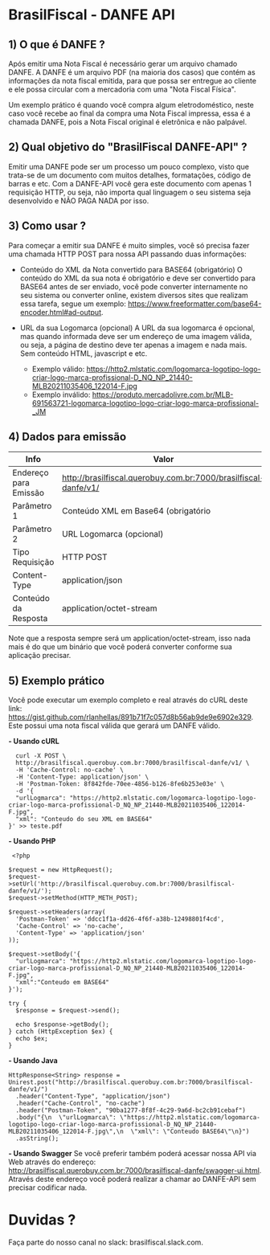 
# BrasilFiscal - DANFE API

## 1) O que é DANFE ?
Após emitir uma Nota Fiscal é necessário gerar um arquivo chamado DANFE. A DANFE é um arquivo PDF (na maioria dos casos) que contém as informações da nota fiscal emitida, para que possa ser entregue ao cliente e ele possa circular com a mercadoria com uma "Nota Fiscal Física". 

Um exemplo prático é quando você compra algum eletrodoméstico, neste caso você recebe ao final da compra uma Nota Fiscal impressa, essa é a chamada DANFE, pois a Nota Fiscal original é eletrônica e não palpável. 


## 2) Qual objetivo do "BrasilFiscal DANFE-API" ?
Emitir uma DANFE pode ser um processo um pouco complexo, visto que trata-se de um documento com muitos detalhes, formatações, código de barras e etc. Com a DANFE-API você gera este documento com apenas 1 requisição HTTP, ou seja, não importa qual linguagem o seu sistema seja desenvolvido e NÃO PAGA NADA por isso.

## 3) Como usar ? 
Para começar a emitir sua DANFE é muito simples, você só precisa fazer uma chamada HTTP POST para nossa API passando duas informações:
  - Conteúdo do XML da Nota convertido para BASE64 (obrigatório)
    O conteúdo do XML da sua nota é obrigatório e deve ser convertido para BASE64 antes de ser enviado, você pode converter internamente no seu sistema ou converter online, existem diversos sites que realizam essa tarefa, segue um exemplo: https://www.freeformatter.com/base64-encoder.html#ad-output. 

  
  - URL da sua Logomarca (opcional)
    A URL da sua logomarca é opcional, mas quando informada deve ser um endereço de uma imagem válida, ou seja, a página de destino deve ter apenas a imagem e nada mais. Sem conteúdo HTML, javascript e etc. 
    - Exemplo válido: https://http2.mlstatic.com/logomarca-logotipo-logo-criar-logo-marca-profissional-D_NQ_NP_21440-MLB20211035406_122014-F.jpg
    - Exemplo inválido: https://produto.mercadolivre.com.br/MLB-691563721-logomarca-logotipo-logo-criar-logo-marca-profissional-_JM
    
## 4) Dados para emissão
    
|Info  |Valor  |
|--|--|
|  Endereço para Emissão|http://brasilfiscal.querobuy.com.br:7000/brasilfiscal-danfe/v1/  |
|Parâmetro 1| Conteúdo XML em Base64 (obrigatório|
|Parâmetro 2| URL Logomarca (opcional)|
|Tipo Requisição|HTTP POST|
|Content-Type|application/json|
|Conteúdo da Resposta|application/octet-stream|

Note que a resposta sempre será um application/octet-stream, isso nada mais é do que um binário que você poderá converter conforme sua aplicação precisar. 

## 5) Exemplo prático

Você pode executar um exemplo completo e real através do cURL deste link: https://gist.github.com/rlanhellas/891b71f7c057d8b56ab9de9e6902e329. Este possui uma nota fiscal válida que gerará um DANFE válido.
    
 **- Usando cURL**
  
      curl -X POST \
      http://brasilfiscal.querobuy.com.br:7000/brasilfiscal-danfe/v1/ \
      -H 'Cache-Control: no-cache' \
      -H 'Content-Type: application/json' \
      -H 'Postman-Token: 8f842fde-70ee-4856-b126-8fe6b253e03e' \
      -d '{
      "urlLogmarca": "https://http2.mlstatic.com/logomarca-logotipo-logo-criar-logo-marca-profissional-D_NQ_NP_21440-MLB20211035406_122014-F.jpg",
      "xml": "Conteudo do seu XML em BASE64"
    }' >> teste.pdf

 **- Usando PHP** 
 

     <?php
    
    $request = new HttpRequest();
    $request->setUrl('http://brasilfiscal.querobuy.com.br:7000/brasilfiscal-danfe/v1/');
    $request->setMethod(HTTP_METH_POST);
    
    $request->setHeaders(array(
      'Postman-Token' => 'ddcc1f1a-dd26-4f6f-a38b-12498801f4cd',
      'Cache-Control' => 'no-cache',
      'Content-Type' => 'application/json'
    ));
    
    $request->setBody('{
      "urlLogmarca": "https://http2.mlstatic.com/logomarca-logotipo-logo-criar-logo-marca-profissional-D_NQ_NP_21440-MLB20211035406_122014-F.jpg",
      "xml":"Conteudo em BASE64"
    }');
    
    try {
      $response = $request->send();
    
      echo $response->getBody();
    } catch (HttpException $ex) {
      echo $ex;
    }

**- Usando Java**

    HttpResponse<String> response = Unirest.post("http://brasilfiscal.querobuy.com.br:7000/brasilfiscal-danfe/v1/")
      .header("Content-Type", "application/json")
      .header("Cache-Control", "no-cache")
      .header("Postman-Token", "90ba1277-8f8f-4c29-9a6d-bc2cb91cebaf")
      .body("{\n  \"urlLogmarca\": \"https://http2.mlstatic.com/logomarca-logotipo-logo-criar-logo-marca-profissional-D_NQ_NP_21440-MLB20211035406_122014-F.jpg\",\n  \"xml\": \"Conteudo BASE64\"\n}")
      .asString();

**- Usando Swagger**
Se você preferir também poderá acessar nossa API via Web através do endereço: http://brasilfiscal.querobuy.com.br:7000/brasilfiscal-danfe/swagger-ui.html. 
Através deste endereço você poderá realizar a chamar ao DANFE-API sem precisar codificar nada.

# Duvidas ? 
Faça parte do nosso canal no slack: brasilfiscal.slack.com. 
